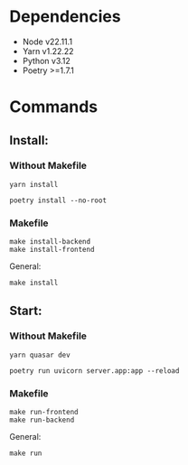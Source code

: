 # Dependencies
- Node v22.11.1 
- Yarn v1.22.22
- Python v3.12
- Poetry >=1.7.1

# Commands 

## Install:
### Without Makefile
```
yarn install
```
```
poetry install --no-root
```
### Makefile
```
make install-backend
make install-frontend
```
General:
```
make install
```

## Start:
### Without Makefile
```
yarn quasar dev
```
```
poetry run uvicorn server.app:app --reload
```
### Makefile
```
make run-frontend
make run-backend
```
General:
```
make run
```
